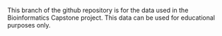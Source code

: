 This branch of the github repository is for the data used in the Bioinformatics Capstone project.
This data can be used for educational purposes only.

